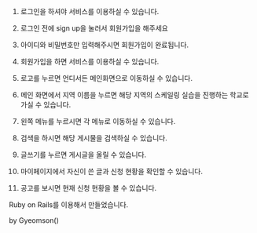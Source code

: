 1. 로그인을 하셔야 서비스를 이용하실 수 있습니다.
2. 로그인 전에 sign up을 눌러서 회원가입을 해주세요
3. 아이디와 비밀번호만 입력해주시면 회원가입이 완료됩니다.
4. 회원가입을 하면 서비스를 이용하실 수 있습니다.

5. 로고를 누르면 언디서든 메인화면으로 이동하실 수 있습니다.
6. 메인 화면에서 지역 이름을 누르면 해당 지역의 스케일링 실습을 진행하는 학교로 가실 수 있습니다.
7. 왼쪽 메뉴를 누르시면 각 메뉴로 이동하실 수 있습니다.
8. 검색을 하시면 해당 게시물을 검색하실 수 있습니다.
9. 글쓰기를 누르면 게시글을 올릴 수 있습니다.
10. 마이페이지에서 자신이 쓴 글과 신청 현황을 확인할 수 있습니다.
11. 공고를 보시면 현재 신청 현황을 볼 수 있습니다.

Ruby on Rails를 이용해서 만들었습니다.

by Gyeomson()